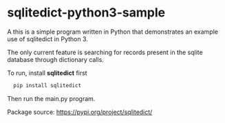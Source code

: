 # sqlitedict-python3-sample
A this is a simple program written in Python that demonstrates an example use of sqlitedict in Python 3.

The only current feature is searching for records present in the sqlite database through dictionary calls.

To run, install **sqlitedict** first 
``` python
  pip install sqlitedict 
```
Then run the main.py program.

Package source:
https://pypi.org/project/sqlitedict/
